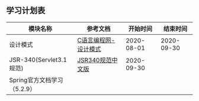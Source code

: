 ## 学习计划表

| 模块名称                    | 参考文档                                                     | 开始时间   | 结束时间   |
| --------------------------- | ------------------------------------------------------------ | ---------- | ---------- |
| 设计模式                    | [C语言编程网-设计模式](http://c.biancheng.net/design_pattern/) | 2020-08-01 | 2020-09-30 |
| JSR-340(Servlet3.1规范)     | [JSR340规范中文版](cnblogs.com/georgewangii/p/4456039.html)  | 2020-09-30 |            |
| Spring官方文档学习（5.2.9） |                                                              |            |            |

